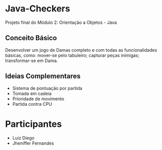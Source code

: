 # Java-Checkers
Projeto final do Módulo 2: Orientação a Objetos - Java

## Conceito Básico
Desenvolver um jogo de Damas completo e com todas as funcionalidades básicas, como:
mover-se pelo tabuleiro; capturar peças inimigas; transformar-se em Dama. 

## Ideias Complementares
- Sistema de pontuação por partida
- Tomada em cadeia
- Prioridade de movimento
- Partida contra CPU


# Participantes
- Luiz Diego
- Jheniffer Fernandes